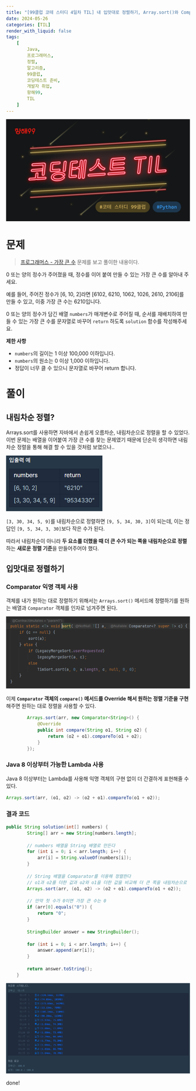 ```yaml
---
title: "[99클럽 코테 스터디 4일차 TIL] 내 입맛대로 정렬하기, Array.sort()와 Comparator"
date: 2024-05-26
categories: [TIL]
render_with_liquid: false
tags:
    [
        Java,
        프로그래머스,
        정렬,
        알고리즘,
        99클럽,
        코딩테스트 준비,
        개발자 취업,
        항해99,
        TIL
    ]
---
```


![99클럽 썸네일](/assets/img/posts/99클럽_thumbnail.png)

# 문제
> [프로그래머스 - 가장 큰 수](https://school.programmers.co.kr/learn/courses/30/lessons/42746?language=java) 문제를 보고 풀이한 내용이다.

0 또는 양의 정수가 주어졌을 때, 정수를 이어 붙여 만들 수 있는 가장 큰 수를 알아내 주세요.

예를 들어, 주어진 정수가 [6, 10, 2]라면 [6102, 6210, 1062, 1026, 2610, 2106]를 만들 수 있고, 이중 가장 큰 수는 6210입니다.

0 또는 양의 정수가 담긴 배열 `numbers`가 매개변수로 주어질 때, 순서를 재배치하여 만들 수 있는 가장 큰 수를 문자열로 바꾸어 `return` 하도록 `solution` 함수를 작성해주세요.

**제한 사항**
- `numbers`의 길이는 1 이상 100,000 이하입니다.
- `numbers`의 원소는 0 이상 1,000 이하입니다.
- 정답이 너무 클 수 있으니 문자열로 바꾸어 return 합니다.

# 풀이
## 내림차순 정렬?
Arrays.sort를 사용하면 자바에서 손쉽게 오름차순, 내림차순으로 정렬을 할 수 있었다. 이번 문제는 배열을 이어붙여 가장 큰 수를 찾는 문제였기 때문에 단순히 생각하면 내림차순 정렬을 통해 해결 할 수 있을 것처럼 보였으나..

![입력 예제](/assets/img/posts/2024-05-26-2.png)

`[3, 30, 34, 5, 9]`를 내림차순으로 정렬하면 `[9, 5, 34, 30, 3]`이 되는데, 이는 정답인 `[9, 5, 34, 3, 30]`보다 작은 수가 된다.

따라서 내림차순이 아니라 **두 요소를 더했을 때 더 큰 수가 되는 쪽을 내림차순으로 정렬**하는 **새로운 정렬 기준**을 만들어주어야 했다.

## 입맛대로 정렬하기
### Comparator 익명 객체 사용
객체를 내가 원하는 대로 정렬하기 위해서는 `Arrays.sort()` 메서드에 정렬하기를 원하는 배열과 `Comparator` 객체를 인자로 넘겨주면 된다.

![Ararys.sort()](/assets/img/posts/2024-05-26-3.png)

이제 **`Comparator` 객체의 `compare()` 메서드를 Override 해서 원하는 정렬 기준을 구현**해주면 원하는 대로 정렬을 사용할 수 있다.

```java
        Arrays.sort(arr, new Comparator<String>() {
            @Override
            public int compare(String o1, String o2) {
                return (o2 + o1).compareTo(o1 + o2);
            }
        });
```

### Java 8 이상부터 가능한 Lambda 사용
Java 8 이상부터는 Lambda를 사용해 익명 객체의 구현 없이 더 간결하게 표현해줄 수 있다.

```java
Arrays.sort(arr, (o1, o2) -> (o2 + o1).compareTo(o1 + o2));
```

### 결과 코드
```java
public String solution(int[] numbers) {
        String[] arr = new String[numbers.length];

        // numbers 배열을 String 배열로 만든다
        for (int i = 0; i < arr.length; i++) {
            arr[i] = String.valueOf(numbers[i]);
        }

        // String 배열을 Comparator를 이용해 정렬한다
        // o1과 o2를 더한 값과 o2와 o1을 더한 값을 비교해 더 큰 쪽을 내림차순으로 정렬한다
        Arrays.sort(arr, (o1, o2) -> (o2 + o1).compareTo(o1 + o2));

        // 만약 첫 수가 0이면 가장 큰 수는 0
        if (arr[0].equals("0")) {
            return "0";
        }

        StringBuilder answer = new StringBuilder();

        for (int i = 0; i < arr.length; i++) {
            answer.append(arr[i]);
        }

        return answer.toString();
    }
```

![채점 결과](/assets/img/posts/2024-05-26-1.png)

done!